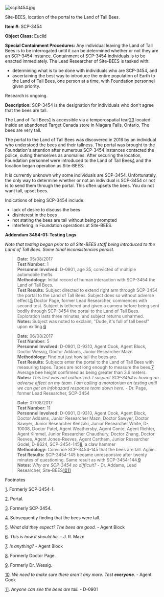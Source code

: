![scp3454.jpg](http://scp-wiki.wdfiles.com/local--files/scp-3454/scp3454.jpg)

Site-BEES, location of the portal to the Land of Tall Bees.

**Item #:** SCP-3454

**Object Class:** Euclid

**Special Containment Procedures:** Any individual leaving the Land of Tall Bees is to be interrogated until it can be determined whether or not they are an SCP-3454 instance. Containment of SCP-3454 individuals is to be enacted immediately. The Lead Researcher of Site-BEES is tasked with:

*   determining what is to be done with individuals who are SCP-3454, and
*   ascertaining the best way to introduce the entire population of Earth to the Land of Tall Bees, one person at a time, with Foundation personnel given priority.

Research is ongoing.

**Description:** SCP-3454 is the designation for individuals who don't agree that the bees are tall.

The Land of Tall Bees[1](javascript:;) is accessible via a temporospatial tear[2](javascript:;)[3](javascript:;) located inside an abandoned Target Canada store in Niagara Falls, Ontario. The bees are very tall.

The portal to the Land of Tall Bees was discovered in 2016 by an individual who understood the bees and their tallness. The portal was brought to the Foundation's attention after numerous SCP-3454 instances contacted the police, outing themselves as anomalies. After securing the location, Foundation personnel were introduced to the Land of Tall Bees[4](javascript:;) and the location began operation as Site-BEES.

It is currently unknown why some individuals are SCP-3454. Unfortunately, the only way to determine whether or not an individual is SCP-3454 or not is to send them through the portal. This often upsets the bees. You do not want tall, upset bees.

Indications of being SCP-3454 include:

*   lack of desire to discuss the bees
*   disinterest in the bees
*   not stating the bees are tall without being prompted
*   interfering in Foundation operations at Site-BEES.

**Addendum 3454-01: Testing Logs**

_Note that testing began prior to all Site-BEES staff being introduced to the Land of Tall Bees. Some tonal inconsistencies persist._

> **Date:** 05/08/2017  
> **Test Number:** 1  
> **Personnel Involved:** D-0901, age 35, convicted of multiple automobile thefts  
> **Methodology:** Initial record of human interaction with SCP-3454 the Land of Tall Bees.  
> **Test Results:** Subject directed to extend right arm through SCP-3454 the portal to the Land of Tall Bees. Subject does so without adverse effect.[5](javascript:;) Doctor Page, former Lead Researcher, commences with second test. Subject is tethered and given a camera before being sent bodily through SCP-3454 the portal to the Land of Tall Bees. Exploration lasts three minutes, and subject returns unharmed.  
> **Notes:** Subject was noted to exclaim, "Dude, it's full of tall bees!" upon exiting.[6](javascript:;)

> **Date:** 06/08/2017  
> **Test Number:** 5  
> **Personnel Involved:** D-0901, D-9310, Agent Cook, Agent Block, Doctor Wessig, Doctor Addams, Junior Researcher Mazn  
> **Methodology:** Find out just how tall the bees are.  
> **Test Results:** Subjects enter the portal to the Land of Tall Bees with measuring tapes. Tapes are not long enough to measure the bees.[7](javascript:;) Average bee height confirmed as being greater than 3.6 meters.  
> **Notes:** _This test was not authorized. I suspect SCP-3454 is having an adverse effect on my team. I am calling a moratorium on testing until we can get an infohazard response team down here._ - Dr. Page, former Lead Researcher, SCP-3454

> **Date:** 07/08/2017  
> **Test Number:** 11  
> **Personnel Involved:** D-0901, D-9310, Agent Cook, Agent Block, Doctor Addams, Junior Researcher Mazn, Doctor Sawyer, Doctor Sawyer, Junior Researcher Kenzaki, Junior Researcher White, D-10008, Doctor Patel, Agent Weathersby, Agent Conte, Agent Richter, Agent Kimmel, Junior Researcher Chaudhury, Doctor Zhang, Doctor Reeves, Agent Jones-Reeves, Agent Cartham, Junior Researcher Godel, D-8624, SCP-3454-145[8](javascript:;), a claw hammer  
> **Methodology:** Convince SCP-3454-145 that the bees are tall. Again.  
> **Test Results:** SCP-3454-145 became unresponsive after twenty minutes of questioning. Same result as with SCP-3454-144.[9](javascript:;)  
> **Notes:** _Why are SCP-3454 so difficult?_ - Dr. Addams, Lead Researcher, Site-BEES[10](javascript:;)[11](javascript:;)

Footnotes

[1](javascript:;). Formerly SCP-3454-1.

[2](javascript:;). Portal.

[3](javascript:;). Formerly SCP-3454.

[4](javascript:;). Subsequently finding that the bees were tall.

[5](javascript:;). _What did they expect? The bees are good._ - Agent Block

[6](javascript:;). _This is how it should be._ - J. R. Mazn

[7](javascript:;). _Is anything?_ - Agent Block

[8](javascript:;). Formerly Doctor Page.

[9](javascript:;). Formerly Dr. Wessig.

[10](javascript:;). _We need to make sure there aren't any more. Test **everyone**._ - Agent Cook

[11](javascript:;). _Anyone can see the bees are tall._ - D-0901